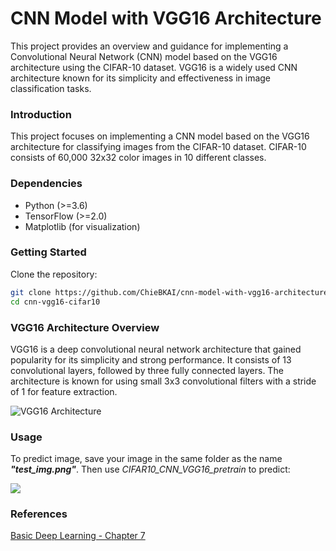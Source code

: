 # CNN Model with VGG16 Architecture
This project provides an overview and guidance for implementing a Convolutional Neural Network (CNN) model based on the VGG16 architecture using the CIFAR-10 dataset. VGG16 is a widely used CNN architecture known for its simplicity and effectiveness in image classification tasks.

### Introduction
This project focuses on implementing a CNN model based on the VGG16 architecture for classifying images from the CIFAR-10 dataset. CIFAR-10 consists of 60,000 32x32 color images in 10 different classes.

### Dependencies
- Python (>=3.6)
- TensorFlow (>=2.0)
- Matplotlib (for visualization)

### Getting Started
Clone the repository:

```bash
git clone https://github.com/ChieBKAI/cnn-model-with-vgg16-architecture.git
cd cnn-vgg16-cifar10
```

### VGG16 Architecture Overview
VGG16 is a deep convolutional neural network architecture that gained popularity for its simplicity and strong performance. It consists of 13 convolutional layers, followed by three fully connected layers. The architecture is known for using small 3x3 convolutional filters with a stride of 1 for feature extraction.

![VGG16 Architecture](https://datagen.tech/wp-content/uploads/2022/11/image2-1.png)

### Usage
To predict image, save your image in the same folder as the name ***"test_img.png"***. Then use *CIFAR10_CNN_VGG16_pretrain* to predict:

![](https://i.imgur.com/oZ54hQg.png)

### References
[Basic Deep Learning - Chapter 7](https://nttuan8.com/bai-7-gioi-thieu-keras-va-bai-toan-phan-loai-anh/)

